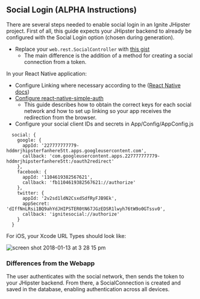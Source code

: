 ## Social Login (ALPHA Instructions)

There are several steps needed to enable social login in an Ignite JHipster project.  First of all, 
this guide expects your JHipster backend to already be configured with the Social Login option (chosen 
during generation).

- Replace your `web.rest.SocialController` with [this gist](https://gist.github.com/ruddell/4d003c7d8035268d34b8e842a338c979)
  - The main difference is the addition of a method for creating a social connection from a token.
  
In your React Native application:

- Configure Linking where necessary according to the ([React Native docs](https://facebook.github.io/react-native/docs/linking.html))
- [Configure react-native-simple-auth](https://github.com/adamjmcgrath/react-native-simple-auth#providers-setup)
  - This guide describes how to obtain the correct keys for each social network and how to set up 
  linking so your app receives the redirection from the browser.  
- Configure your social client IDs and secrets in App/Config/AppConfig.js

```
  social: {
    google: {
      appId: '227777777779-hddmrjhipsterfanhere5tt.apps.googleusercontent.com',
      callback: 'com.googleusercontent.apps.227777777779-hddmrjhipsterfanhere5tt:/oauth2redirect'
    },
    facebook: {
      appId: '1104619382567621',
      callback: 'fb1104619382567621://authorize'
    },
    twitter: {
      appId: '2v2sd1ldN2CsxdSdfRyFJB9Ek',
      appSecret: 'dIffNnLRsi1BQ9ahYdJHIPSTER0tN67JGzEDSR1lwyh76tW9o0GTssv0',
      callback: 'ignitesocial://authorize'
    }
  }
```

For iOS, your Xcode URL Types should look like:

![screen shot 2018-01-13 at 3 28 15 pm](https://user-images.githubusercontent.com/4294623/34909819-9756247c-f876-11e7-8a1f-c9a923119406.png)

### Differences from the Webapp

The user authenticates with the social network, then sends the token to your JHipster backend.  From
there, a SocialConnection is created and saved in the database, enabling authentication across all devices.
